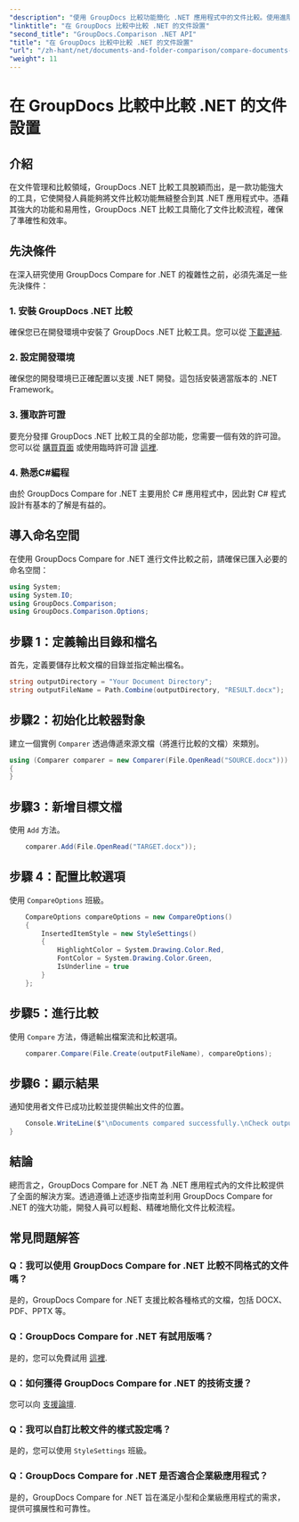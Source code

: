 ```yaml
---
"description": "使用 GroupDocs 比較功能簡化 .NET 應用程式中的文件比較。使用進階功能輕鬆比較文件。"
"linktitle": "在 GroupDocs 比較中比較 .NET 的文件設置"
"second_title": "GroupDocs.Comparison .NET API"
"title": "在 GroupDocs 比較中比較 .NET 的文件設置"
"url": "/zh-hant/net/documents-and-folder-comparison/compare-documents-settings-dotnet/"
"weight": 11
---
```


# 在 GroupDocs 比較中比較 .NET 的文件設置

## 介紹
在文件管理和比較領域，GroupDocs .NET 比較工具脫穎而出，是一款功能強大的工具，它使開發人員能夠將文件比較功能無縫整合到其 .NET 應用程式中。憑藉其強大的功能和易用性，GroupDocs .NET 比較工具簡化了文件比較流程，確保了準確性和效率。
## 先決條件
在深入研究使用 GroupDocs Compare for .NET 的複雜性之前，必須先滿足一些先決條件：
### 1. 安裝 GroupDocs .NET 比較
確保您已在開發環境中安裝了 GroupDocs .NET 比較工具。您可以從 [下載連結](https://releases。groupdocs.com/comparison/net/).
### 2. 設定開發環境
確保您的開發環境已正確配置以支援 .NET 開發。這包括安裝適當版本的 .NET Framework。
### 3. 獲取許可證
要充分發揮 GroupDocs .NET 比較工具的全部功能，您需要一個有效的許可證。您可以從 [購買頁面](https://purchase.groupdocs.com/buy) 或使用臨時許可證 [這裡](https://purchase。groupdocs.com/temporary-license/).
### 4. 熟悉C#編程
由於 GroupDocs Compare for .NET 主要用於 C# 應用程式中，因此對 C# 程式設計有基本的了解是有益的。

## 導入命名空間
在使用 GroupDocs Compare for .NET 進行文件比較之前，請確保已匯入必要的命名空間：
```csharp
using System;
using System.IO;
using GroupDocs.Comparison;
using GroupDocs.Comparison.Options;
```
## 步驟 1：定義輸出目錄和檔名
首先，定義要儲存比較文檔的目錄並指定輸出檔名。
```csharp
string outputDirectory = "Your Document Directory";
string outputFileName = Path.Combine(outputDirectory, "RESULT.docx");
```
## 步驟2：初始化比較器對象
建立一個實例 `Comparer` 透過傳遞來源文檔（將進行比較的文檔）來類別。
```csharp
using (Comparer comparer = new Comparer(File.OpenRead("SOURCE.docx")))
{
}
```
## 步驟3：新增目標文檔
使用 `Add` 方法。
```csharp
    comparer.Add(File.OpenRead("TARGET.docx"));
```
## 步驟 4：配置比較選項
使用 `CompareOptions` 班級。
```csharp
    CompareOptions compareOptions = new CompareOptions()
    {
        InsertedItemStyle = new StyleSettings()
        {
            HighlightColor = System.Drawing.Color.Red,
            FontColor = System.Drawing.Color.Green,
            IsUnderline = true
        }
    };
```
## 步驟5：進行比較
使用 `Compare` 方法，傳遞輸出檔案流和比較選項。
```csharp
    comparer.Compare(File.Create(outputFileName), compareOptions);
```
## 步驟6：顯示結果
通知使用者文件已成功比較並提供輸出文件的位置。
```csharp
    Console.WriteLine($"\nDocuments compared successfully.\nCheck output in {Directory.GetCurrentDirectory()}.");
}
```

## 結論
總而言之，GroupDocs Compare for .NET 為 .NET 應用程式內的文件比較提供了全面的解決方案。透過遵循上述逐步指南並利用 GroupDocs Compare for .NET 的強大功能，開發人員可以輕鬆、精確地簡化文件比較流程。
## 常見問題解答
### Q：我可以使用 GroupDocs Compare for .NET 比較不同格式的文件嗎？
是的，GroupDocs Compare for .NET 支援比較各種格式的文檔，包括 DOCX、PDF、PPTX 等。
### Q：GroupDocs Compare for .NET 有試用版嗎？
是的，您可以免費試用 [這裡](https://releases。groupdocs.com/).
### Q：如何獲得 GroupDocs Compare for .NET 的技術支援？
您可以向 [支援論壇](https://forum。groupdocs.com/c/comparison/12).
### Q：我可以自訂比較文件的樣式設定嗎？
是的，您可以使用 `StyleSettings` 班級。
### Q：GroupDocs Compare for .NET 是否適合企業級應用程式？
是的，GroupDocs Compare for .NET 旨在滿足小型和企業級應用程式的需求，提供可擴展性和可靠性。